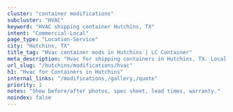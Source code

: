 ```yaml
---
cluster: "container modifications"
subcluster: "HVAC"
keyword: "HVAC shipping container Hutchins, TX"
intent: "Commercial-Local"
page_type: "Location-Service"
city: "Hutchins, TX"
title_tag: "Hvac container mods in Hutchins | LC Container"
meta_description: "Hvac for shipping containers in Hutchins, TX. Local fabrication & pro install. LC Container — Since 2003. Get a quote."
url_slug: "/hutchins/modifications/hvac"
h1: "Hvac for Containers in Hutchins"
internal_links: "/modifications,/gallery,/quote"
priority: 1
notes: "Show before/after photos, spec sheet, lead times, warranty."
noindex: false
---
```


<!-- TODO: Add unique city/inventory copy, images, and internal links here. -->
